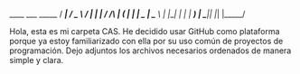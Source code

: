 ____ ___ _____ / ___| / _ \ / ____| | | / /_\ \| (___ | | | _ | \___ \ | |____| | | | ____) | \_____|_| |_| |_____/

Hola, esta es mi carpeta CAS. He decidido usar GitHub como plataforma porque ya estoy familiarizado con ella por su uso común de proyectos de programación. Dejo adjuntos los archivos necesarios ordenados de manera simple y clara.

